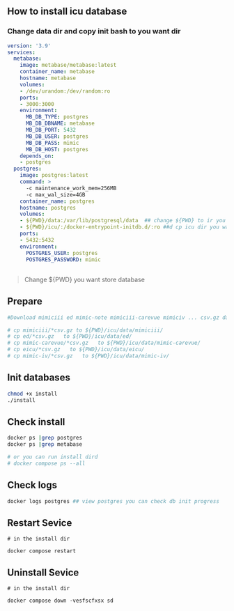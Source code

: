 ## How to install icu database

### Change data dir and copy init bash to you want dir

```yaml
version: '3.9'
services:
  metabase:
    image: metabase/metabase:latest
    container_name: metabase
    hostname: metabase
    volumes:
    - /dev/urandom:/dev/random:ro
    ports:
    - 3000:3000
    environment:
      MB_DB_TYPE: postgres
      MB_DB_DBNAME: metabase
      MB_DB_PORT: 5432
      MB_DB_USER: postgres
      MB_DB_PASS: mimic
      MB_DB_HOST: postgres
    depends_on:
    - postgres
  postgres:
    image: postgres:latest
    command: >
      -c maintenance_work_mem=256MB
      -c max_wal_size=4GB
    container_name: postgres
    hostname: postgres
    volumes:
    - ${PWD}/data:/var/lib/postgresql/data  ## change ${PWD} to ir you want store database data
    - ${PWD}/icu/:/docker-entrypoint-initdb.d/:ro ##d cp icu dir you want and change ${PWD} you icu dird
    ports:
    - 5432:5432
    environment:
      POSTGRES_USER: postgres
      POSTGRES_PASSWORD: mimic
```

## 
> Change ${PWD} you want store database

## Prepare
```bash
#Download mimiciii ed mimic-note mimiciii-carevue mimiciv ... csv.gz data

# cp mimiciii/*csv.gz to ${PWD}/icu/data/mimiciii/
# cp ed/*csv.gz   to ${PWD}/icu/data/ed/
# cp mimic-carevue/*csv.gz   to ${PWD}/icu/data/mimic-carevue/
# cp eicu/*csv.gz   to ${PWD}/icu/data/eicu/
# cp mimic-iv/*csv.gz   to ${PWD}/icu/data/mimic-iv/
```


## Init databases

```bash
chmod +x install
./install
```

## Check  install

```bash
docker ps |grep postgres
docker ps |grep metabase

# or you can run install dird
# docker compose ps --all
```
## Check  logs

```bash
docker logs postgres ## view postgres you can check db init progress
```

## Restart Sevice
```
# in the install dir 

docker compose restart
```
## Uninstall Sevice
```
# in the install dir 

docker compose down -vesfscfxsx sd
```


